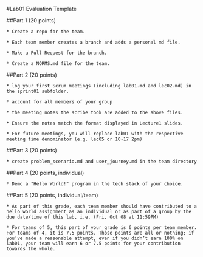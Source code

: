 #Lab01 Evaluation Template

##Part 1 (20 points)

    * Create a repo for the team. 

    * Each team member creates a branch and adds a personal md file.

    * Make a Pull Request for the branch.

    * Create a NORMS.md file for the team.

##Part 2 (20 points)

    * log your first Scrum meetings (including lab01.md and lec02.md) in the sprint01 subfolder.

    * account for all members of your group

    * the meeting notes the scribe took are added to the above files. 

    * Ensure the notes match the format displayed in Lecture1 slides.

    * For future meetings, you will replace lab01 with the respective meeting time denominator (e.g. lec05 or 10-17 2pm)

##Part 3 (20 points)

    * create problem_scenario.md and user_journey.md in the team directory

##Part 4 (20 points, individual)

    * Demo a "Hello World!" program in the tech stack of your choice.

##Part 5 (20 points, individual/team)

    * As part of this grade, each team member should have contributed to a hello world assignment as an individual or as part of a group by the due date/time of this lab, i.e. (Fri, Oct 08 at 11:59PM)

    * For teams of 5, this part of your grade is 6 points per team member. For teams of 4, it is 7.5 points. Those points are all or nothing; if you’ve made a reasonable attempt, even if you didn’t earn 100% on lab01, your team will earn 6 or 7.5 points for your contribution towards the whole.
